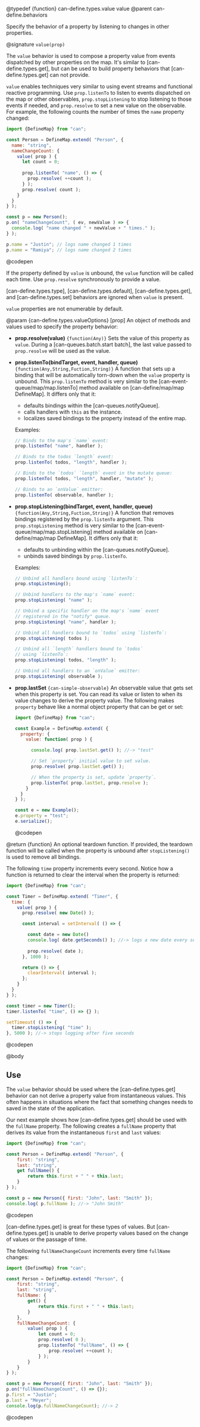 @typedef {function} can-define.types.value value
@parent can-define.behaviors

Specify the behavior of a property by listening to changes in other properties.

@signature `value(prop)`

  The `value` behavior is used to compose a property value from events dispatched
  by other properties on the map. It's similar to [can-define.types.get], but can
  be used to build property behaviors that [can-define.types.get] can not provide.

  `value` enables techniques very similar to using event streams and functional
  reactive programming. Use `prop.listenTo` to listen to events dispatched on
  the map or other observables, `prop.stopListening` to stop listening to those
  events if needed, and `prop.resolve` to set a new value on the observable.
  For example, the following counts the number of times the `name` property changed:

  ```js
  import {DefineMap} from "can";

  const Person = DefineMap.extend( "Person", {
    name: "string",
    nameChangeCount: {
      value( prop ) {
        let count = 0;
        
        prop.listenTo( "name", () => {
          prop.resolve( ++count );
        } );
        prop.resolve( count );
      }
    }
  } );

  const p = new Person();
  p.on( "nameChangeCount", ( ev, newValue ) => {
    console.log( "name changed " + newValue + " times." );
  } );

  p.name = "Justin"; // logs name changed 1 times
  p.name = "Ramiya"; // logs name changed 2 times
  ```
  @codepen

  If the property defined by `value` is unbound, the `value` function will be called each time. Use `prop.resolve` synchronously
  to provide a value.

  [can-define.types.type], [can-define.types.default], [can-define.types.get], and [can-define.types.set] behaviors are ignored when `value` is present.

  `value` properties are not enumerable by default.

  @param {can-define.types.valueOptions} [prop] An object of methods and values used to specify the property
  behavior:  



  - __prop.resolve(value)__ `{function(Any)}` Sets the value of this property as `value`. During a [can-queues.batch.start batch],
    the last value passed to `prop.resolve` will be used as the value.

  - __prop.listenTo(bindTarget, event, handler, queue)__ `{function(Any,String,Fuction,String)}`  A function that sets up a binding that
    will be automatically torn-down when the `value` property is unbound.  This `prop.listenTo` method is very similar to the [can-event-queue/map/map.listenTo] method available on [can-define/map/map DefineMap].  It differs only that it:

    - defaults bindings within the [can-queues.notifyQueue].
    - calls handlers with `this` as the instance.
    - localizes saved bindings to the property instead of the entire map.

    Examples:

    ```js
    // Binds to the map's `name` event:
    prop.listenTo( "name", handler );

    // Binds to the todos `length` event:
    prop.listenTo( todos, "length", handler );

    // Binds to the `todos` `length` event in the mutate queue:
    prop.listenTo( todos, "length", handler, "mutate" );

    // Binds to an `onValue` emitter:
    prop.listenTo( observable, handler );
    ```

  - __prop.stopListening(bindTarget, event, handler, queue)__ `{function(Any,String,Fuction,String)}`  A function that removes bindings
    registered by the `prop.listenTo` argument.  This `prop.stopListening` method is very similar to the [can-event-queue/map/map.stopListening] method available on [can-define/map/map DefineMap].  It differs only that it:

    - defaults to unbinding within the [can-queues.notifyQueue].
    - unbinds saved bindings by `prop.listenTo`.

    Examples:

    ```js
    // Unbind all handlers bound using `listenTo`:
    prop.stopListening();

    // Unbind handlers to the map's `name` event:
    prop.stopListening( "name" );

    // Unbind a specific handler on the map's `name` event
    // registered in the "notify" queue.
    prop.stopListening( "name", handler );

    // Unbind all handlers bound to `todos` using `listenTo`:
    prop.stopListening( todos );

    // Unbind all `length` handlers bound to `todos`
    // using `listenTo`:
    prop.stopListening( todos, "length" );

    // Unbind all handlers to an `onValue` emitter:
    prop.stopListening( observable );
    ```

  - __prop.lastSet__ `{can-simple-observable}` An observable value that gets set when this
    property is set.  You can read its value or listen to when its value changes to
    derive the property value.  The following makes `property` behave like a
    normal object property that can be get or set:

    ```js
    import {DefineMap} from "can";

    const Example = DefineMap.extend( {
      property: {
        value: function( prop ) {

          console.log( prop.lastSet.get() ); //-> "test"
    
          // Set `property` initial value to set value.
          prop.resolve( prop.lastSet.get() );

          // When the property is set, update `property`.
          prop.listenTo( prop.lastSet, prop.resolve );
        }
      }
    } );

    const e = new Example();
    e.property = "test";
    e.serialize();
    ```
    @codepen

@return {function} An optional teardown function. If provided, the teardown function
  will be called when the property is unbound after `stopListening()` is used to
  remove all bindings.

  The following `time` property increments every second.  Notice how a function
  is returned to clear the interval when the property is returned:

  ```js
  import {DefineMap} from "can";

  const Timer = DefineMap.extend( "Timer", {
    time: {
      value( prop ) {
        prop.resolve( new Date() );

        const interval = setInterval( () => {

          const date = new Date()
          console.log( date.getSeconds() ); //-> logs a new date every second
          
          prop.resolve( date );
        }, 1000 );

        return () => {
          clearInterval( interval );
        };
      }
    }
  } );

  const timer = new Timer();
  timer.listenTo( "time", () => {} );

  setTimeout( () => {
    timer.stopListening( "time" );
  }, 5000 ); //-> stops logging after five seconds
  ```
  @codepen

@body

## Use

The `value` behavior should be used where the [can-define.types.get] behavior can
not derive a property value from instantaneous values.  This often happens in situations
where the fact that something changes needs to saved in the state of the application.

Our next example shows how [can-define.types.get] should be used with the
`fullName` property.  The following creates a `fullName` property
that derives its value from the instantaneous `first` and `last` values:

```js
import {DefineMap} from "can";

const Person = DefineMap.extend( "Person", {
	first: "string",
	last: "string",
	get fullName() {
		return this.first + " " + this.last;
	}
} );

const p = new Person({ first: "John", last: "Smith" });
console.log( p.fullName ); //-> "John Smith"
```
@codepen

[can-define.types.get] is great for these types of values. But [can-define.types.get]
is unable to derive property values based on the change of values or the
passage of time.

The following `fullNameChangeCount` increments every time `fullName` changes:

```js
import {DefineMap} from "can";

const Person = DefineMap.extend( "Person", {
	first: "string",
	last: "string",
	fullName: {
		get() {
			return this.first + " " + this.last;
		}
	},
	fullNameChangeCount: {
		value( prop ) {
			let count = 0;
			prop.resolve( 0 );
			prop.listenTo( "fullName", () => {
				prop.resolve( ++count );
			} );
		}
	}
} );

const p = new Person({ first: "John", last: "Smith" });
p.on("fullNameChangeCount", () => {});
p.first = "Justin";
p.last = "Meyer";
console.log(p.fullNameChangeCount); //-> 2
```
@codepen